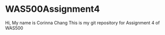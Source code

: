 # WAS500Assignment4
Hi, My name is Corinna Chang
This is my git repository for Assignment 4 of WAS500
